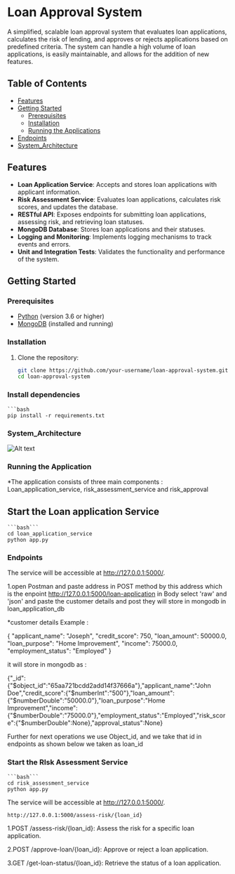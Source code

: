 # Loan Approval System

A simplified, scalable loan approval system that evaluates loan applications, calculates the risk of lending, and approves or rejects applications based on predefined criteria. The system can handle a high volume of loan applications, is easily maintainable, and allows for the addition of new features.

## Table of Contents

- [Features](#features)
- [Getting Started](#getting-started)
  - [Prerequisites](#prerequisites)
  - [Installation](#installation)
  - [Running the Applications](#running-the-applications)
- [Endpoints](#endpoints)
- [System_Architecture](#system_architecture)

## Features

- **Loan Application Service**: Accepts and stores loan applications with applicant information.
- **Risk Assessment Service**: Evaluates loan applications, calculates risk scores, and updates the database.
- **RESTful API**: Exposes endpoints for submitting loan applications, assessing risk, and retrieving loan statuses.
- **MongoDB Database**: Stores loan applications and their statuses.
- **Logging and Monitoring**: Implements logging mechanisms to track events and errors.
- **Unit and Integration Tests**: Validates the functionality and performance of the system.

## Getting Started

### Prerequisites

- [Python](https://www.python.org/downloads/) (version 3.6 or higher)
- [MongoDB](https://www.mongodb.com/try/download/community) (installed and running)

### Installation

1. Clone the repository:

   ```bash
   git clone https://github.com/your-username/loan-approval-system.git
   cd loan-approval-system

### Install dependencies
    ```bash
    pip install -r requirements.txt
### System_Architecture
![Alt text](https://github.com/kirandevarakonda/loan_app/blob/main/system_architecture.png)

### Running the Application
*The application consists of three main components : Loan_application_service, risk_assessment_service and risk_approval

## Start the Loan application Service
    ```bash```
    cd loan_application_service
    python app.py

### Endpoints

The service will be accessible at http://127.0.0.1:5000/.

1.open Postman and paste address in POST method by this address which is the enpoint http://127.0.0.1:5000/loan-application
in Body select 'raw' and 'json' and paste the customer details and post they will store in mongodb in loan_application_db

*customer details Example :

{
  "applicant_name": "Joseph",
  "credit_score": 750,
  "loan_amount": 50000.0,
  "loan_purpose": "Home Improvement",
  "income": 75000.0,
  "employment_status": "Employed"
}

it will store in mongodb as :

{"_id":{"$object_id":"65aa721bcdd2add14f37666a"},"applicant_name":"John Doe","credit_score":{"$numberInt":"500"},"loan_amount":{"$numberDouble":"50000.0"},"loan_purpose":"Home Improvement","income":{"$numberDouble":"75000.0"},"employment_status":"Employed","risk_score":{"$numberDouble":None},"approval_status":None}

Further for next operations we use Object_id, and we take that id in endpoints as shown below
we taken as loan_id

### Start the RIsk Assessment Service
    ```bash```
    cd risk_assessment_service
    python app.py
The service will be accessible at http://127.0.0.1:5000/.

    http://127.0.0.1:5000/assess-risk/{loan_id}

1.POST /assess-risk/{loan_id}: Assess the risk for a specific loan application.

2.POST /approve-loan/{loan_id}: Approve or reject a loan application.

3.GET /get-loan-status/{loan_id}: Retrieve the status of a loan application.
